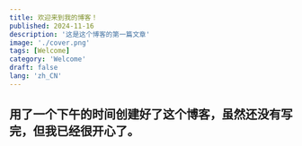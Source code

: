 ```yaml
---
title: 欢迎来到我的博客！
published: 2024-11-16
description: '这是这个博客的第一篇文章'
image: './cover.png'
tags: [Welcome]
category: 'Welcome'
draft: false 
lang: 'zh_CN'
---
```

用了一个下午的时间创建好了这个博客，虽然还没有写完，但我已经很开心了。
---
